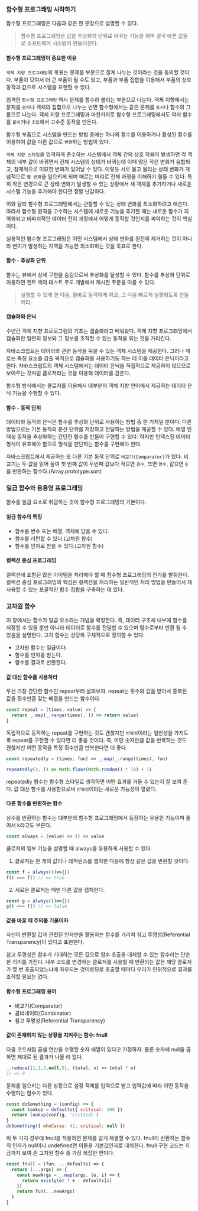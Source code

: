 ### 함수형 프로그래밍 시작하기
함수형 프로그래밍은 다음과 같은 한 문장으로 설명할 수 있다.
> 함수형 프로그래밍은 값을 추상화의 단위로 바꾸는 기능을 하며 결국 바뀐 값들로 소프트웨어 시스템이 만들어진다.

#### 함수형 프로그래밍이 중요한 이유
`객체 지향 프로그래밍`의 목표는 문제를 부분으로 잘게 나누는 것이라는 것을 동의할 것이다.
부품이 모여서 더 큰 부품이 될 수도 있고, 부품과 부품 집합을 이용해서 부품의 상호 동작과 값으로 시스템을 표현할 수 있다.

엄격한 `함수형 프로그래밍` 역시 문제를 함수라 불리는 부분으로 나눈다.
객체 지향에서는 문제를 `명사`나 객체의 집합으로 나누는 반면 함수형에서는 같은 문제를 `동사`나 함수의 그룹으로 나눈다.
객체 지향 프로그래밍과 마찬가지로 함수형 프로그래밍에서도 여러 함수를 `붙이`거나 `조립`해서 고수준 동작을 만든다.

함수형 부품으로 시스템을 만드는 방법 중에는 하나의 함수를 이용하거나 합성된 함수를 이용하여 값을 다른 값으로 `변환`하는 방법이 있다.

`객체 지향 스타일`을 엄격하게 준수하는 시스템에서 객체 간의 상호 작용이 발생하면 각 객체의 내부 값이 바뀌면서
전체 시스템의 상태가 바뀌는데 이때 많은 작은 변화가 융합되고, 잠재적으로 미묘한 변화가 일어날 수 있다.
이렇듯 서로 물고 물리는 상태 변화가 개념적으로 `웹 변화`을 일으키게 되며 때로는 머리로 전체 과정을 이해하기 힘들 수 있다.
특히 작은 변경으로 큰 상태 변화가 발생할 수 있는 상황에서 새 객체를 추가하거나 새로운 시스템 기능을 추가해야 한다면 정말 난감하다.

이와 달리 함수형 프로그래밍에서는 관찰할 수 있는 상태 변화를 최소화하려고 애쓴다. 따라서 함수형 원칙을 고수하는 시스템에 새로운 기능을 추가할 때는
새로운 함수가 지역화되고 비파괴적인 데이터 전이 과정에서 어떻게 동작할 것인지를 파악하는 것이 핵심이다.

실용적인 함수형 프로그래밍은 어떤 시스템에서 상태 변화를 완전히 제거하는 것이 아니라 변이가 발생하는 지역을 가능한 최소화하는 것을 목표로 한다.

#### 함수 - 추상화 단위
함수는 뷰에서 상세 구현을 숨김으로써 추상화를 달성할 수 있다. 함수를 추상화 단위로 이용하면 켄트 백의 테스트 주도 개발에서
제시한 주문을 따를 수 있다.
> 실행할 수 있게 한 다음, 올바로 동작하게 하고, 그 다음 빠르게 실행되도록 만들어라.

#### 캡슐화와 은닉
수년간 객체 지향 프로로그램의 기초는 캡슐화라고 배워왔다. 객체 지향 프로그래밍에서 캡슐화란 일련의 정보와 그 정보를 조작할 수 있는
동작을 묶는 것을 가리킨다.

자바스크립트는 데이터와 관련 동작을 묶을 수 있는 객체 시스템을 제공한다. 그러나 때로는 특정 요소를 감출 목적으로 캡슐화를 사용하기도 하는 데
이를 데이터 은닉이라고 한다. 자바스크립트의 객체 시스템에서는 데이터 은닉을 직접적으로 제공하지 않으므로 보여주는 것처럼 클로저라는 것을 이용해 데이터를 감춘다.

함수형 방식에서는 클로저를 이용해서 대부분의 객체 지향 언어에서 제공하는 데이터 은닉 기능을 수행할 수 있다.

#### 함수 - 동작 단위
데이터와 동작의 은닉은 함수를 추상화 단위로 사용하는 방법 중 한 가지일 뿐이다.
다른 방법으로는 기본 동작의 분산 단위를 저장하고 전달하는 방법을 제공할 수 있다. 배열 인덱싱 동작을 추상화하는 간단한 함수를 만들어 구현할 수 있다.
하지만 인덱스된 데이터 형식이 유효해야 함으로 형식을 판단하는 함수를 구현해야 한다.

자바스크립트에서 제공하는 또 다른 기본 동작 단위로 `비교기(Comparator)`가 있다. 
비교기는 두 값을 읽어 들여 첫 번째 값이 두번째 값보다 작으면 `음수`, 크면 `양수`, 같으면 `0`을 반환하는 함수다.(Array.prototype.sort)

### 일급 함수와 응용영 프로그래밍
함수를 일급 요소로 취급하는 것이 함수형 프로그래밍의 기본이다.

#### 일급 함수의 특징
- 함수를 변수 또는 배열, 객체에 담을 수 있다.
- 함수를 리턴할 수 있다.(고차원 함수)
- 함수를 인자로 받을 수 있다.(고차원 함수)

#### 컬렉션 중심 프로그래밍
컬렉션에 포함된 많은 아이템을 처리해야 할 때 함수형 프로그래밍의 진가를 발휘한다. 
컬렉션 중심 프로그래밍의 핵심은 컬렉션을 처리하는 일반적인 처리 방법을 만들어서 재사용할 수 있는 포괄적인 함수 집합을 구축하는 데 있다.

### 고차원 함수
이 장에서는 함수가 일급 요소라는 개념을 확장한다. 즉, 데이터 구조체 내부에 함수를 저장할 수 있을 뿐만 아니라
데이터로 함수를 전달할 수 있으며 함수로부터 반환 될 수 있음을 설명한다.
고차 함수는 상당하 구체적으로 정의할 수 있다.
- 고차원 함수는 일급이다.
- 함수를 인자를 받는다.
- 함수를 결과로 반환한다.

#### 값 대신 함수를 사용하라
우선 가장 간단한 함수인 repeat부터 살펴보자. repeat는 횟수와 값을 받아서 중복된 값을 횟수만큼 갖는 배열을 만드는 함수이다.
```js
const repeat = (times, value) => {
  return _.map(_.range(times), () => return value)
}
```
독립적으로 동작하는 repeat를 구현하는 것도 괜찮지만 `반복성`이라는 일반성을 가지도록 repeat를 구현할 수 있다면
더 좋을 것이다. 즉, 어떤 숫자만큼 값을 반복하는 것도 괜찮지만 어떤 동작을 특정 횟수만큼 반복한다면 더 좋다.
```js
const repeatedly = (times, fun) => _.map(_.range(times), fun)

repeatedly(3, () => Math.floor(Math.random() * 10) + 1)
```
repeatedly 함수는 함수형 스타일로 생각하면 어떤 효과를 거둘 수 있는지 잘 보여 준다.
값 대신 함수를 사용함으로써 `반복성`이라는 새로운 가능성이 열렸다.

#### 다른 함수를 반환하는 함수
상수를 반환하는 함수는 대부분의 함수형 프로그래밍에서 등장하는 유용한 기능이며 줄여서 k라고도 부른다.
```js
const always = (value) => () => value
```

클로저의 일부 기능을 설명할 때 always를 유용하게 사용할 수 있다.
1. 클로저는 한 개의 값이나 레퍼런스를 캡처한 다음에 항상 같은 값을 반환할 것이다.
```js
const f = always(()=>{})
f() === f() // => true
```
2. 새로운 클로저는 매번 다른 값을 캡처한다.
```js
const g = always(()=>{})
g() === f() // => false
```

#### 값을 바꿀 때 주의를 기울이자
자신이 반환할 값과 관련된 인자만을 활용하는 함수를 가리쳐 참고 투명성(Referential Transparency)이 있다고 표현한다.

참고 투명성은 함수가 기대하는 모든 값으로 함수 호출을 대체할 수 있는 함수라는 단순한 의미를 가진다.
내부 코드를 변경하는 클로저를 사용할 때 반환되는 값은 해당 클로저가 몇 번 호출되었느냐에 좌우되는 것이르므로 호출할 때마다 우리가 
인위적으로 결과를 조작할 필요는 없다.

#### 함수형 프로그래밍 용어
- 비교기(Comparator)
- 콤비네이터(Combinator)
- 참고 투명성(Referential Transparency)

#### 값이 존재하지 않는 상황을 지켜주는 함수: fnull
다음 코드처럼 곱셈 연산을 수행할 숫자 배열이 있다고 가정하자. 물론 숫자에 null을 곱하면 제대로 된 결과가 나올 리 없다.
```js
_.reduce([1,2,3,null,5], (total, n) => total * n)
// => 0
```
문제를 일으키는 다른 상황으로 설정 객체를 입력으로 받고 입력값에 따라 어떤 동작을 수행하는 함수가 있다.
```js
const doSomething = (config) => {
  const lookup = defaults({ critical: 108 })
  return lookup(config, 'critical')
}
doSomething({ whoCares: 42, critical: null })
```
위 두 가지 경우에 fnull을 적용하면 문제를 쉽게 해결할 수 있다. fnull이 반환하는 함수의 인자가 null이나 undefined면
이들을 기본값인자로 대치한다. fnull 구현 코드는 지금까지 보여 준 고차원 함수 중 가장 복잡한 편이다.
```js
const fnull = (fun, ...defaults) => {
  return (...args) => {
    const newArgs = _.map(args, (e, i) => {
      return existy(e) ? e : defaults[i]
    })
    return fun(...newArgs)
  }
}
```